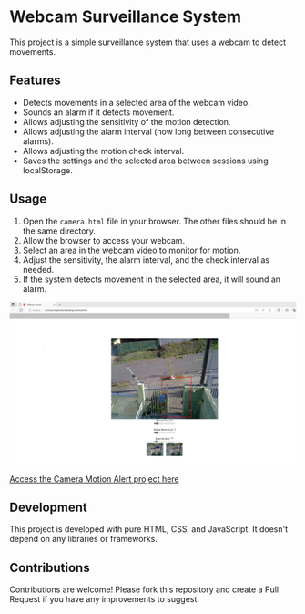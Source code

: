 # Webcam Surveillance System

This project is a simple surveillance system that uses a webcam to detect movements.

## Features

- Detects movements in a selected area of the webcam video.
- Sounds an alarm if it detects movement.
- Allows adjusting the sensitivity of the motion detection.
- Allows adjusting the alarm interval (how long between consecutive alarms).
- Allows adjusting the motion check interval.
- Saves the settings and the selected area between sessions using localStorage.

## Usage

1. Open the `camera.html` file in your browser. The other files should be in the same directory.
2. Allow the browser to access your webcam.
3. Select an area in the webcam video to monitor for motion.
4. Adjust the sensitivity, the alarm interval, and the check interval as needed.
5. If the system detects movement in the selected area, it will sound an alarm.

![Screenshot of the application](/screenshot1.jpg)

[Access the Camera Motion Alert project here](https://mperotto.github.io/WebCamMotionAlert/camera.html)


## Development

This project is developed with pure HTML, CSS, and JavaScript. It doesn't depend on any libraries or frameworks.

## Contributions

Contributions are welcome! Please fork this repository and create a Pull Request if you have any improvements to suggest.
